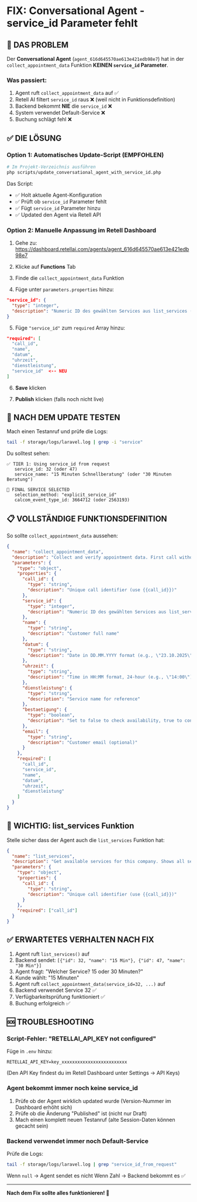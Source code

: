 # FIX: Conversational Agent - service_id Parameter fehlt

## 🔴 DAS PROBLEM

Der **Conversational Agent** (`agent_616d645570ae613e421edb98e7`) hat in der `collect_appointment_data` Funktion **KEINEN `service_id` Parameter**.

### Was passiert:
1. Agent ruft `collect_appointment_data` auf ✅
2. Retell AI filtert `service_id` raus ❌ (weil nicht in Funktionsdefinition)
3. Backend bekommt **NIE** die `service_id` ❌
4. System verwendet Default-Service ❌
5. Buchung schlägt fehl ❌

## ✅ DIE LÖSUNG

### Option 1: Automatisches Update-Script (EMPFOHLEN)

```bash
# Im Projekt-Verzeichnis ausführen
php scripts/update_conversational_agent_with_service_id.php
```

Das Script:
- ✅ Holt aktuelle Agent-Konfiguration
- ✅ Prüft ob `service_id` Parameter fehlt
- ✅ Fügt `service_id` Parameter hinzu
- ✅ Updated den Agent via Retell API

### Option 2: Manuelle Anpassung im Retell Dashboard

1. Gehe zu: https://dashboard.retellai.com/agents/agent_616d645570ae613e421edb98e7

2. Klicke auf **Functions** Tab

3. Finde die `collect_appointment_data` Funktion

4. Füge unter `parameters.properties` hinzu:

```json
"service_id": {
  "type": "integer",
  "description": "Numeric ID des gewählten Services aus list_services (z.B. 32 für 15min, 47 für 30min). WICHTIG: Immer mitgeben!"
}
```

5. Füge `"service_id"` zum `required` Array hinzu:

```json
"required": [
  "call_id",
  "name",
  "datum",
  "uhrzeit",
  "dienstleistung",
  "service_id"  <-- NEU
]
```

6. **Save** klicken

7. **Publish** klicken (falls noch nicht live)

## 🧪 NACH DEM UPDATE TESTEN

Mach einen Testanruf und prüfe die Logs:

```bash
tail -f storage/logs/laravel.log | grep -i "service"
```

Du solltest sehen:
```
✅ TIER 1: Using service_id from request
   service_id: 32 (oder 47)
   service_name: "15 Minuten Schnellberatung" (oder "30 Minuten Beratung")

🎯 FINAL SERVICE SELECTED
   selection_method: "explicit_service_id"
   calcom_event_type_id: 3664712 (oder 2563193)
```

## 📋 VOLLSTÄNDIGE FUNKTIONSDEFINITION

So sollte `collect_appointment_data` aussehen:

```json
{
  "name": "collect_appointment_data",
  "description": "Collect and verify appointment data. First call without bestaetigung to check availability, then call with bestaetigung: true to book.",
  "parameters": {
    "type": "object",
    "properties": {
      "call_id": {
        "type": "string",
        "description": "Unique call identifier (use {{call_id}})"
      },
      "service_id": {
        "type": "integer",
        "description": "Numeric ID des gewählten Services aus list_services (z.B. 32 für 15min, 47 für 30min). WICHTIG: Immer mitgeben!"
      },
      "name": {
        "type": "string",
        "description": "Customer full name"
      },
      "datum": {
        "type": "string",
        "description": "Date in DD.MM.YYYY format (e.g., \"23.10.2025\")"
      },
      "uhrzeit": {
        "type": "string",
        "description": "Time in HH:MM format, 24-hour (e.g., \"14:00\")"
      },
      "dienstleistung": {
        "type": "string",
        "description": "Service name for reference"
      },
      "bestaetigung": {
        "type": "boolean",
        "description": "Set to false to check availability, true to confirm booking"
      },
      "email": {
        "type": "string",
        "description": "Customer email (optional)"
      }
    },
    "required": [
      "call_id",
      "service_id",
      "name",
      "datum",
      "uhrzeit",
      "dienstleistung"
    ]
  }
}
```

## 🎯 WICHTIG: list_services Funktion

Stelle sicher dass der Agent auch die `list_services` Funktion hat:

```json
{
  "name": "list_services",
  "description": "Get available services for this company. Shows all services with duration and price.",
  "parameters": {
    "type": "object",
    "properties": {
      "call_id": {
        "type": "string",
        "description": "Unique call identifier (use {{call_id}})"
      }
    },
    "required": ["call_id"]
  }
}
```

## ✅ ERWARTETES VERHALTEN NACH FIX

1. Agent ruft `list_services()` auf
2. Backend sendet: `[{"id": 32, "name": "15 Min"}, {"id": 47, "name": "30 Min"}]`
3. Agent fragt: "Welcher Service? 15 oder 30 Minuten?"
4. Kunde wählt: "15 Minuten"
5. Agent ruft `collect_appointment_data(service_id=32, ...)` auf
6. Backend verwendet Service 32 ✅
7. Verfügbarkeitsprüfung funktioniert ✅
8. Buchung erfolgreich ✅

## 🆘 TROUBLESHOOTING

### Script-Fehler: "RETELLAI_API_KEY not configured"

Füge in `.env` hinzu:
```
RETELLAI_API_KEY=key_xxxxxxxxxxxxxxxxxxxxxxxxx
```

(Den API Key findest du im Retell Dashboard unter Settings → API Keys)

### Agent bekommt immer noch keine service_id

1. Prüfe ob der Agent wirklich updated wurde (Version-Nummer im Dashboard erhöht sich)
2. Prüfe ob die Änderung "Published" ist (nicht nur Draft)
3. Mach einen komplett neuen Testanruf (alte Session-Daten können gecacht sein)

### Backend verwendet immer noch Default-Service

Prüfe die Logs:
```bash
tail -f storage/logs/laravel.log | grep "service_id_from_request"
```

Wenn `null` → Agent sendet es nicht
Wenn Zahl → Backend bekommt es ✅

---

**Nach dem Fix sollte alles funktionieren! 🚀**

